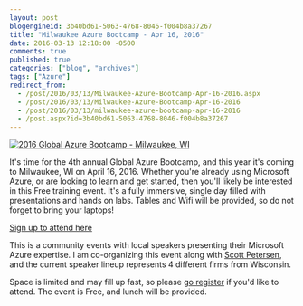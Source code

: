 ```yaml
---
layout: post
blogengineid: 3b40bd61-5063-4768-8046-f004b8a37267
title: "Milwaukee Azure Bootcamp - Apr 16, 2016"
date: 2016-03-13 12:18:00 -0500
comments: true
published: true
categories: ["blog", "archives"]
tags: ["Azure"]
redirect_from: 
  - /post/2016/03/13/Milwaukee-Azure-Bootcamp-Apr-16-2016.aspx
  - /post/2016/03/13/Milwaukee-Azure-Bootcamp-Apr-16-2016
  - /post/2016/03/13/milwaukee-azure-bootcamp-apr-16-2016
  - /post.aspx?id=3b40bd61-5063-4768-8046-f004b8a37267
---
```

<!-- more -->

<a href="https://www.eventbrite.com/e/2016-global-azure-bootcamp-milwaukee-wi-tickets-21122340489" target="_blank"><img src="https://img.evbuc.com/https%3A%2F%2Fimg.evbuc.com%2Fhttps%253A%252F%252Fcdn.evbuc.com%252Fimages%252F18672660%252F101867168385%252F1%252Foriginal.jpg%3Frect%3D9%252C0%252C1400%252C700%26s%3D193695a4e9dc8ca48fce9327655f9e60?w=1000&amp;s=132297eaaa81f6b2501d9011dd83476e" alt="2016 Global Azure Bootcamp - Milwaukee, WI" /></a>

It's time for the 4th annual Global Azure Bootcamp, and this year it's coming to Milwaukee, WI on April 16, 2016. Whether you're already using Microsoft Azure, or are looking to learn and get started, then you'll likely be interested in this Free training event. It's a fully immersive, single day filled with presentations and hands on labs. Tables and Wifi will be provided, so do not forget to bring your laptops!

<a href="https://www.eventbrite.com/e/2016-global-azure-bootcamp-milwaukee-wi-tickets-21122340489" target="_blank">Sign up to attend here</a>

This is a community events with local speakers presenting their Microsoft Azure expertise. I am co-organizing this event along with <a href="http://www.datawisdoms.com" target="_blank">Scott Petersen</a>, and the current speaker lineup represents 4 different firms from Wisconsin.

Space is limited and may fill up fast, so please <a href="https://www.eventbrite.com/e/2016-global-azure-bootcamp-milwaukee-wi-tickets-21122340489" target="_blank">go register</a> if you'd like to attend. The event is Free, and lunch will be provided.

